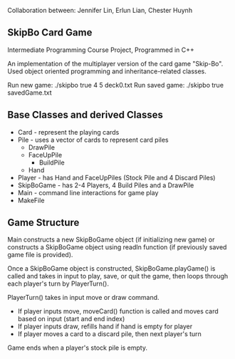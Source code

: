Collaboration between: Jennifer Lin, Erlun Lian, Chester Huynh

SkipBo Card Game
----------------
Intermediate Programming Course Project, Programmed in C++

An implementation of the multiplayer version of the card game "Skip-Bo". Used object
oriented programming and inheritance-related classes. 

Run new game: ./skipbo true 4 5 deck0.txt
Run saved game: ./skipbo true savedGame.txt

Base Classes and derived Classes
-----------------------------------------
- Card - represent the playing cards
- Pile -  uses a vector of cards to represent card piles 
    - DrawPile
    - FaceUpPile
       - BuildPile
    - Hand
- Player - has Hand and FaceUpPiles (Stock Pile and 4 Discard Piles) 
- SkipBoGame - has 2-4 Players, 4 Build Piles and a DrawPile
- Main - command line interactions for game play 
- MakeFile

Game Structure
---------------
Main constructs a new SkipBoGame object (if initializing new game) or constructs a SkipBoGame object using 
readIn function (if previously saved game file is provided).

Once a SkipBoGame object is constructed, SkipBoGame.playGame() is called
and takes in input to play, save, or quit the game, then loops through each
player's turn by PlayerTurn().

PlayerTurn() takes in input move or draw command.
- If player inputs move, moveCard() function is called and moves card based on input (start and end index)
- If player inputs draw, refills hand if hand is empty for player
- If player moves a card to a discard pile, then next player's turn

Game ends when a player's stock pile is empty.

